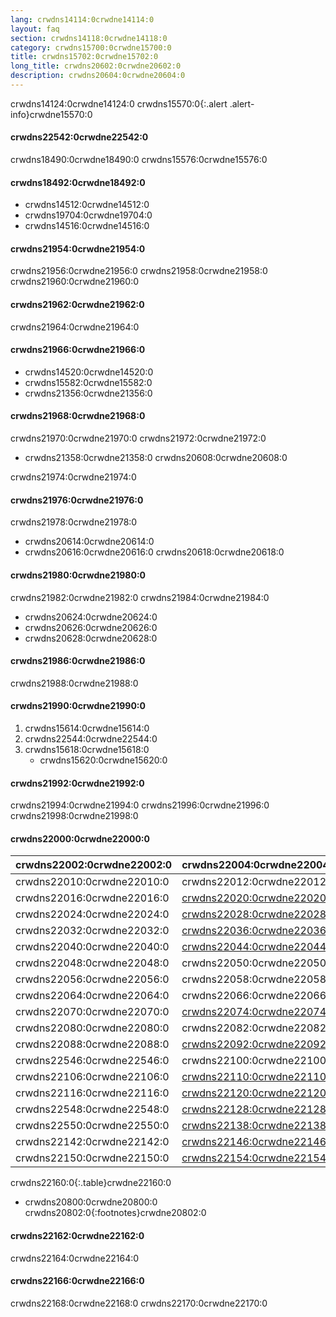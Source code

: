 ```yaml
---
lang: crwdns14114:0crwdne14114:0
layout: faq
section: crwdns14118:0crwdne14118:0
category: crwdns15700:0crwdne15700:0
title: crwdns15702:0crwdne15702:0
long_title: crwdns20602:0crwdne20602:0
description: crwdns20604:0crwdne20604:0
---
```


crwdns14124:0crwdne14124:0
crwdns15570:0{:.alert .alert-info}crwdne15570:0

#### crwdns22542:0crwdne22542:0
crwdns18490:0crwdne18490:0 crwdns15576:0crwdne15576:0

#### crwdns18492:0crwdne18492:0
- crwdns14512:0crwdne14512:0
- crwdns19704:0crwdne19704:0
- crwdns14516:0crwdne14516:0

#### crwdns21954:0crwdne21954:0
crwdns21956:0crwdne21956:0 crwdns21958:0crwdne21958:0 crwdns21960:0crwdne21960:0

#### crwdns21962:0crwdne21962:0
crwdns21964:0crwdne21964:0

#### crwdns21966:0crwdne21966:0
- crwdns14520:0crwdne14520:0
- crwdns15582:0crwdne15582:0
- crwdns21356:0crwdne21356:0

#### crwdns21968:0crwdne21968:0
crwdns21970:0crwdne21970:0 crwdns21972:0crwdne21972:0
- crwdns21358:0crwdne21358:0 crwdns20608:0crwdne20608:0

crwdns21974:0crwdne21974:0

#### crwdns21976:0crwdne21976:0
crwdns21978:0crwdne21978:0

- crwdns20614:0crwdne20614:0
- crwdns20616:0crwdne20616:0 crwdns20618:0crwdne20618:0

#### crwdns21980:0crwdne21980:0
crwdns21982:0crwdne21982:0 crwdns21984:0crwdne21984:0
- crwdns20624:0crwdne20624:0
- crwdns20626:0crwdne20626:0
- crwdns20628:0crwdne20628:0

#### crwdns21986:0crwdne21986:0
crwdns21988:0crwdne21988:0

#### crwdns21990:0crwdne21990:0
1. crwdns15614:0crwdne15614:0
1. crwdns22544:0crwdne22544:0
1. crwdns15618:0crwdne15618:0
   - crwdns15620:0crwdne15620:0

#### crwdns21992:0crwdne21992:0
crwdns21994:0crwdne21994:0 crwdns21996:0crwdne21996:0 crwdns21998:0crwdne21998:0

#### crwdns22000:0crwdne22000:0

| crwdns22002:0crwdne22002:0 | crwdns22004:0crwdne22004:0                | crwdns22006:0crwdne22006:0   | crwdns22008:0crwdne22008:0   |
| -------------------------- | ----------------------------------------- | ---------------------------- | ---------------------------- |
| crwdns22010:0crwdne22010:0 | crwdns22012:0crwdne22012:0                | `crwdns22014:0crwdne22014:0` |                              |
| crwdns22016:0crwdne22016:0 | [crwdns22020:0crwdne22020:0][stellads]    | `crwdns22022:0crwdne22022:0` |                              |
| crwdns22024:0crwdne22024:0 | [crwdns22028:0crwdne22028:0][a5200ds]     | `crwdns22030:0crwdne22030:0` |                              |
| crwdns22032:0crwdne22032:0 | [crwdns22036:0crwdne22036:0][a7800ds]     | `crwdns22038:0crwdne22038:0` |                              |
| crwdns22040:0crwdne22040:0 | [crwdns22044:0crwdne22044:0][xegs-ds]     | crwdns22046:0crwdne22046:0   |                              |
| crwdns22048:0crwdne22048:0 | crwdns22050:0crwdne22050:0                | crwdns22052:0crwdne22052:0   | crwdns22054:0crwdne22054:0   |
| crwdns22056:0crwdne22056:0 | crwdns22058:0crwdne22058:0                | crwdns22060:0crwdne22060:0   | crwdns22062:0crwdne22062:0   |
| crwdns22064:0crwdne22064:0 | crwdns22066:0crwdne22066:0                | `crwdns22068:0crwdne22068:0` |                              |
| crwdns22070:0crwdne22070:0 | [crwdns22074:0crwdne22074:0][gameyob]     | crwdns22076:0crwdne22076:0   | `crwdns22078:0crwdne22078:0` |
| crwdns22080:0crwdne22080:0 | crwdns22082:0crwdne22082:0                | crwdns22084:0crwdne22084:0   | `crwdns22086:0crwdne22086:0` |
| crwdns22088:0crwdne22088:0 | [crwdns22092:0crwdne22092:0][s8ds]        | `crwdns22094:0crwdne22094:0` | `crwdns22096:0crwdne22096:0` |
| crwdns22546:0crwdne22546:0 | crwdns22100:0crwdne22100:0                | `crwdns22102:0crwdne22102:0` | crwdns22104:0crwdne22104:0   |
| crwdns22106:0crwdne22106:0 | [crwdns22110:0crwdne22110:0][s8ds]        | `crwdns22112:0crwdne22112:0` | `crwdns22114:0crwdne22114:0` |
| crwdns22116:0crwdne22116:0 | [crwdns22120:0crwdne22120:0][mpeg4player] | `crwdns22122:0crwdne22122:0` |                              |
| crwdns22548:0crwdne22548:0 | [crwdns22128:0crwdne22128:0][nesds]       | crwdns22130:0crwdne22130:0   | `crwdns22132:0crwdne22132:0` |
| crwdns22550:0crwdne22550:0 | [crwdns22138:0crwdne22138:0][nitrografx]  | `crwdns22140:0crwdne22140:0` |                              |
| crwdns22142:0crwdne22142:0 | [crwdns22146:0crwdne22146:0][rvidplayer]  | `crwdns22148:0crwdne22148:0` |                              |
| crwdns22150:0crwdne22150:0 | [crwdns22154:0crwdne22154:0][snemulds]    | crwdns22156:0crwdne22156:0   | crwdns22158:0crwdne22158:0   |
crwdns22160:0{:.table}crwdne22160:0

- crwdns20800:0crwdne20800:0
crwdns20802:0{:footnotes}crwdne20802:0

#### crwdns22162:0crwdne22162:0
crwdns22164:0crwdne22164:0

#### crwdns22166:0crwdne22166:0
crwdns22168:0crwdne22168:0 crwdns22170:0crwdne22170:0

[^1]: crwdns16838:0crwdne16838:0
[^2]: crwdns16840:0crwdne16840:0
[^3]: crwdns16842:0crwdne16842:0
[^4]: crwdns18898:0crwdne18898:0
[^5]: crwdns18910:0crwdne18910:0
[^6]: crwdns18922:0crwdne18922:0
[^7]: crwdns18932:0crwdne18932:0
[^8]: crwdns18942:0crwdne18942:0

[a5200ds]: crwdns22026:0crwdne22026:0
[a7800ds]: crwdns22034:0crwdne22034:0
[gameyob]: crwdns22072:0crwdne22072:0
[mpeg4player]: crwdns22118:0crwdne22118:0
[nesds]: crwdns22126:0crwdne22126:0
[nitrografx]: crwdns22136:0crwdne22136:0
[rvidplayer]: crwdns22144:0crwdne22144:0
[s8ds]: crwdns22090:0crwdne22090:0
[s8ds]: crwdns22108:0crwdne22108:0
[snemulds]: crwdns22152:0crwdne22152:0
[stellads]: crwdns22018:0crwdne22018:0
[xegs-ds]: crwdns22042:0crwdne22042:0
